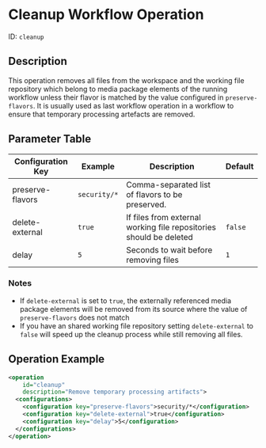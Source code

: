 Cleanup Workflow Operation
==========================

ID: `cleanup`

Description
-----------

This operation removes all files from the workspace and the working file repository which belong to media package
elements of the running workflow unless their flavor is matched by the value configured in `preserve-flavors`.  It is
usually used as last workflow operation in a workflow to ensure that temporary processing artefacts are removed.


Parameter Table
---------------

|Configuration Key|Example      |Description                                                        |Default|
|-----------------|-------------|-------------------------------------------------------------------|-------|
|preserve-flavors |`security/*` |Comma-separated list of flavors to be preserved.                   |       |
|delete-external  |`true`       |If files from external working file repositories should be deleted |`false`|
|delay            |`5`          |Seconds to wait before removing files                              |`1`    |

### Notes

- If `delete-external` is set to `true`, the externally referenced media package elements will be removed from its
  source where the value of `preserve-flavors` does not match
- If you have an shared working file repository setting `delete-external` to `false` will speed up the cleanup process
  while still removing all files.

Operation Example
-----------------

```xml
<operation
    id="cleanup"
    description="Remove temporary processing artifacts">
  <configurations>
    <configuration key="preserve-flavors">security/*</configuration>
    <configuration key="delete-external">true</configuration>
    <configuration key="delay">5</configuration>
  </configurations>
</operation>
```
